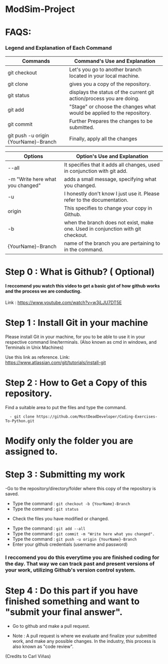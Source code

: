 # ModSim-Project

# FAQS:

### Legend and Explanation of Each Command

| Commands                                     | Command's Use and Explanation                                         |
|----------------------------------------------|-----------------------------------------------------------------------|
| git checkout                                 | Let's you go to another branch located in your local machine.         |           
| git clone                                    | gives you a copy of the repository.                                   |
| git status                                   | displays the status of the current git action/process you are doing.  |
| git add                                      | "Stage" or choose the changes what would be applied to the repository.|
| git commit                                   |  Further Prepares the changes to be submitted.                        |    
| git push -u origin {YourName}-Branch         | Finally, apply all the changes                                        |           


| Options                             | Option's Use and Explanation                                                     |
|-------------------------------------|----------------------------------------------------------------------------------|
| --all                               | It specifies that it adds all changes, used in conjunction with git add.         |
| -m "Write here what you changed"    | adds a small message, specifying what you changed.                               |
| -u                                  | I honestly don't know I just use it. Please refer to the documentation.          |
| origin                              | This specifies to change your copy in Github.                                    |
| -b                                  | when the branch does not exist, make one. Used in conjunction with git checkout. |
| {YourName}-Branch                   | name of the branch you are pertaining to in the command.                         |


# Step 0 : What is Github?  ( Optional)

#### I reccomend you watch this video to get a basic gist of how github works and the process we are conducting.
Link : https://www.youtube.com/watch?v=w3jLJU7DT5E

# Step 1 : Install Git in your machine

Please install Git in your machine, for you to be able to use it in your respective command line/terminals. (Also known as cmd in windows, and Terminals in Unix Machines)

Use this link as reference.
Link: https://www.atlassian.com/git/tutorials/install-git

# Step 2 :  How to Get a Copy of this repository.

Find a suitable area to put the files and type the command. 
```
  - git clone https://github.com/MostDeadDeveloper/Coding-Exercises-To-Python.git
```
# Modify only the folder you are assigned to.

# Step 3 : Submitting my work

-Go to the repository/directory/folder where this copy of the repository is saved.
- Type the command : ```git checkout -b {YourName}-Branch```
- Type the command : ```git status```
 * Check the files you have modified or changed.
 - Type the command : ```git add --all```
- Type the command : ```git commit -m "Write here what you changed".```
- Type the command : ```git push -u origin {YourName}-Branch```
- Enter your github credentials (username and password)

### I reccomend you do this everytime you are finished coding for the day. That way we can track past and present versions of your work, utilizing Github's version control system.

# Step 4 : Do this part if you have finished something and want to "submit your final answer".
- Go to github and make a pull request. 

-  Note : A pull request is where we evaluate and finalize your submitted work, and make any possible changes. In the industry, this process is also known as "code review".

(Credits to Carl Viñas)
